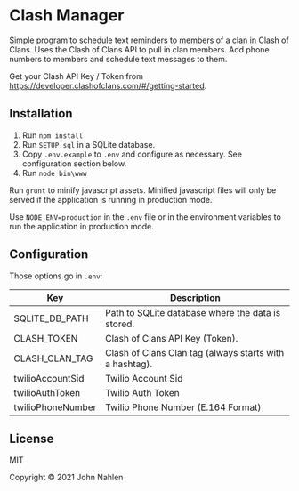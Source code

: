 # Clash Manager

Simple program to schedule text reminders to members of a clan in Clash of Clans.
Uses the Clash of Clans API to pull in clan members. Add phone numbers to members and schedule text messages to them.

Get your Clash API Key / Token from https://developer.clashofclans.com/#/getting-started.

## Installation

1. Run `npm install`
2. Run `SETUP.sql` in a SQLite database.
3. Copy `.env.example` to `.env` and configure as necessary. See configuration section below.
4. Run `node bin\www`

Run `grunt` to minify javascript assets. Minified javascript files will only be served if the application is running in production mode.

Use `NODE_ENV=production` in the `.env` file or in the environment variables to run the application in production mode.

## Configuration

Those options go in `.env`:

| Key | Description |
| ----------- | ----------- |
| SQLITE_DB_PATH | Path to SQLite database where the data is stored. |
| CLASH_TOKEN | Clash of Clans API Key (Token). |
| CLASH_CLAN_TAG | Clash of Clans Clan tag (always starts with a hashtag). |
| twilioAccountSid | Twilio Account Sid |
| twilioAuthToken | Twilio Auth Token |
| twilioPhoneNumber | Twilio Phone Number (E.164 Format) |


## License

MIT

Copyright &copy; 2021 John Nahlen

